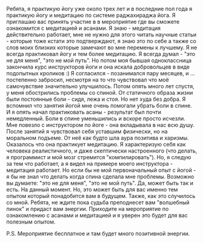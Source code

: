 Ребята, я практикую йогу уже около трех лет и в последние пол года я практикую йогу и медитацию по системе раджахираджа йога. Я приглашаю вас принять участие в в мероприятие где вы сможете ознакомится с медитацией и асанами. Я знаю - медитация действительно работает, мне не нужно для этого читать научные статьи - которые тоже кстати это подтверждают, я знаю это по себе а также со слов моих близких которые замечают во мне перемены к лучшему. Я не всегда практиковал йогу и тем более медитацию. Я всегда думал - "это не для меня", "это не мой путь". Но потом моя бывшая одноклассница закончила курс инструкторов йоги и она искала добровольцев в виде подопытных кроликов :) Я согласился - позанимался пару месяцев, и ... постепенно забросил, несмотря на то что чувствовал что моё самочувствие значительно улучшилось. Потом опять много лет спустя, у меня обострились проблемы со спиной. От статичного образа жизни были постоянные боли - сидя, лежа и стоя. Но нет худа без добра. Я вспомнил что занятия йогой мне очень помогали убрать боли в спине. И я опять начал практиковать асаны - результат был почти немедленный. Боли в спине уменьшились и вскоре просто исчезли. Мне повезло с инструктором по йоге - она вкладывала в нас всю душу. После занятий я чувствовал себя уставшим физически, но на моральном подъеме. От неё как будто шла аура позитива и харизмы. Оказалoсь что она практикует медитацию. Я характеризую себя как человека реалистичного, и даже скептически настроенного (что делать, я программист и мой мозг стремится "компилировать"). Но, я следую за тем что работает, а я видел на примере моего инструктора - медитация работает. Но если бы не мой первоначальный опыт с йогой - я бы не знал что делать когда спина сделала мне проблемы. Возможно вы думаете: "это не для меня", "это не мой путь". Да, может быть так и есть. На данный момент. Но, это может быть для вас именно тем опытом который понадобится вам в будущем. Также, как это случилось со мной.
Ребята, не ждите пока судьба преподнесет вам "волшебный пинок" и придаст вам энергии. Приходите на мероприятие по ознакомлению с асанами и медитацией и я уверен это будет для вас полезным опытом.

P.S.
Мероприятие бесплатное и там будет много позитивной энергии.
